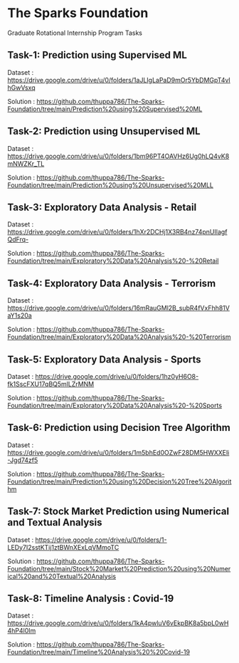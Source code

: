 # The Sparks Foundation
 Graduate Rotational Internship Program Tasks
 
 ## Task-1: Prediction using Supervised ML 
 Dataset : https://drive.google.com/drive/u/0/folders/1aJLIgLaPaD9mOr5YbDMGpT4vIhGwVsxq 
 
 Solution : https://github.com/thuppa786/The-Sparks-Foundation/tree/main/Prediction%20using%20Supervised%20ML
 
 
 ## Task-2: Prediction using Unsupervised ML
 Dataset : https://drive.google.com/drive/u/0/folders/1bm96PT4OAVHz6Ug0hLQ4vK8mNWZKr_TL
 
 Solution : https://github.com/thuppa786/The-Sparks-Foundation/tree/main/Prediction%20using%20Unsupervised%20MLL
 
 
 ## Task-3: Exploratory Data Analysis - Retail
 Dataset : https://drive.google.com/drive/u/0/folders/1hXr2DCHj1X3RB4nz74pnUIlagfQdFrq-
 
 Solution : https://github.com/thuppa786/The-Sparks-Foundation/tree/main/Exploratory%20Data%20Analysis%20-%20Retail
 
 
 ## Task-4: Exploratory Data Analysis - Terrorism
 Dataset : https://drive.google.com/drive/u/0/folders/16mRauGMl2B_subR4fVxFhh81VaY1s20a
 
 Solution : https://github.com/thuppa786/The-Sparks-Foundation/tree/main/Exploratory%20Data%20Analysis%20-%20Terrorism
 
 
 ## Task-5: Exploratory Data Analysis - Sports
 Dataset : https://drive.google.com/drive/u/0/folders/1hz0yH6O8-fk1SscFXU17qBQ5mlLZrMNM
 
 Solution : https://github.com/thuppa786/The-Sparks-Foundation/tree/main/Exploratory%20Data%20Analysis%20-%20Sports
 
 ## Task-6: Prediction using Decision Tree Algorithm
 Dataset : https://drive.google.com/drive/u/0/folders/1m5bhEd0OZwF28DM5HWXXEli-Jgd74zf5
 
 Solution : https://github.com/thuppa786/The-Sparks-Foundation/tree/main/Prediction%20using%20Decision%20Tree%20Algorithm
 
  ## Task-7: Stock Market Prediction using Numerical and Textual Analysis
 Dataset : https://drive.google.com/drive/u/0/folders/1-LEDy7I2sstKTij1ztBWnXExLqVMmoTC
 
 Solution : https://github.com/thuppa786/The-Sparks-Foundation/tree/main/Stock%20Market%20Prediction%20using%20Numerical%20and%20Textual%20Analysis
 
  ## Task-8: Timeline Analysis : Covid-19
 Dataset : https://drive.google.com/drive/u/0/folders/1kA4pwluV6vEkpBK8a5bpL0wH4hP4l0Im
 
 Solution : https://github.com/thuppa786/The-Sparks-Foundation/tree/main/Timeline%20Analysis%20%20Covid-19
 
 
 
